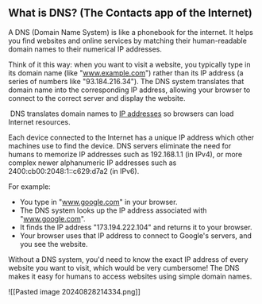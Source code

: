 ## What is DNS? (The Contacts app of the Internet)
A DNS (Domain Name System) is like a phonebook for the internet. It helps you find websites and online services by matching their human-readable domain names to their numerical IP addresses.

Think of it this way: when you want to visit a website, you typically type in its domain name (like "www.example.com") rather than its IP address (a series of numbers like "93.184.216.34"). The DNS system translates that domain name into the corresponding IP address, allowing your browser to connect to the correct server and display the website.

 DNS translates domain names to [IP addresses](https://www.cloudflare.com/learning/dns/glossary/what-is-my-ip-address/) so browsers can load Internet resources.

Each device connected to the Internet has a unique IP address which other machines use to find the device. DNS servers eliminate the need for humans to memorize IP addresses such as 192.168.1.1 (in IPv4), or more complex newer alphanumeric IP addresses such as 2400:cb00:2048:1::c629:d7a2 (in IPv6).

For example:

* You type in "www.google.com" in your browser.
* The DNS system looks up the IP address associated with "www.google.com".
* It finds the IP address "173.194.222.104" and returns it to your browser.
* Your browser uses that IP address to connect to Google's servers, and you see the website.

Without a DNS system, you'd need to know the exact IP address of every website you want to visit, which would be very cumbersome! The DNS makes it easy for humans to access websites using simple domain names.

![[Pasted image 20240828214334.png]]

